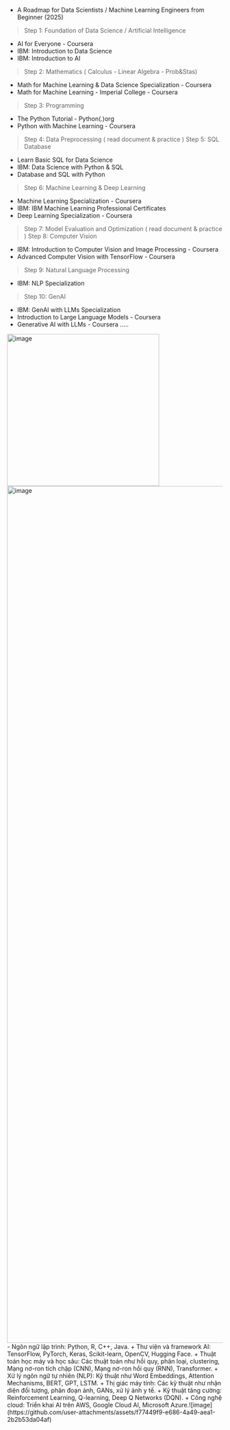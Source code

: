- A Roadmap for Data Scientists / Machine Learning Engineers from Beginner (2025)
> Step 1: Foundation of Data Science / Artificial Intelligence 
+ AI for Everyone - Coursera
+ IBM: Introduction to Data Science
+ IBM: Introduction to AI
> Step 2: Mathematics ( Calculus - Linear Algebra - Prob&Stas)
+ Math for Machine Learning & Data Science Specialization - Coursera
+ Math for Machine Learning - Imperial College - Coursera
> Step 3: Programming
+ The Python Tutorial - Python(.)org
+ Python with Machine Learning - Coursera
> Step 4: Data Preprocessing ( read document & practice )
> Step 5: SQL Database
+ Learn Basic SQL for Data Science
+ IBM: Data Science with Python & SQL
+ Database and SQL with Python
> Step 6: Machine Learning & Deep Learning
+ Machine Learning Specialization - Coursera
+ IBM: IBM Machine Learning Professional Certificates
+ Deep Learning Specialization - Coursera
> Step 7: Model Evaluation and Optimization  ( read document & practice )
> Step 8: Computer Vision 
+ IBM: Introduction to Computer Vision and Image Processing - Coursera
+ Advanced Computer Vision with TensorFlow - Coursera
> Step 9: Natural Language Processing 
+ IBM: NLP Specialization 
> Step 10: GenAI
+ IBM: GenAI with LLMs Specialization
+ Introduction to Large Language Models - Coursera
+ Generative AI with LLMs - Coursera 
 .....
<img width="355" alt="image" src="https://github.com/user-attachments/assets/7be319ff-6da6-4cdc-a176-7806ae328548" />
<img width="2000" alt="image" src="https://github.com/user-attachments/assets/d8f324f1-ffd5-435c-ad2e-f8316e1c32a1" />
- Ngôn ngữ lập trình: Python, R, C++, Java.		
+ Thư viện và framework AI: TensorFlow, PyTorch, Keras, Scikit-learn, OpenCV, Hugging Face.		
+ Thuật toán học máy và học sâu: Các thuật toán như 		hồi quy, phân loại, clustering, Mạng nơ-ron tích chập (CNN), Mạng nơ-ron hồi quy (RNN), Transformer.
+ Xử lý ngôn ngữ tự nhiên (NLP): Kỹ thuật như 		Word Embeddings, Attention Mechanisms, BERT, GPT, LSTM.
+ Thị giác máy tính: Các kỹ thuật như nhận diện đối 		tượng, phân đoạn ảnh, GANs, xử lý ảnh y tế.
+ Kỹ thuật tăng cường: Reinforcement Learning, 		Q-learning, Deep Q Networks (DQN).
+ Công nghệ cloud: Triển khai AI trên AWS, 		Google Cloud AI, Microsoft Azure.![image](https://github.com/user-attachments/assets/f77449f9-e686-4a49-aea1-2b2b53da04af)

